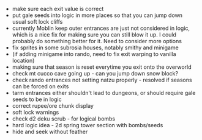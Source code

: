 - make sure each exit value is correct  
- put gale seeds into logic in more places so that you can jump down usual soft lock cliffs  
- currently Moblin keep outer entrances are just not considered in logic, which is a nice fix for making sure you can still blow it up. I could probably do something better for it. Need to consider more options
- fix sprites in some subrosia houses, notably smithy and minigame  
- (if adding minigame into rando, need to fix exit warping to vanilla location)  
- making sure that season is reset everytime you exit onto the overworld
- check mt cucco cave going up - can you jump down snow block?
- check rando entrances not setting natzu properly - resolved if seasons can be forced on exits
- tarm entrances either shouldn't lead to dungeons, or should require gale seeds to be in logic
- correct rupee/ore chunk display
- soft lock warnings
- check d2 deku scrub - for logical bombs
- hard logic idea - 2d spring tower section with bombs/seeds
- hide and seek without feather